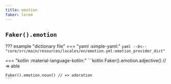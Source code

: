 ```yaml
---
title: emotion
faker: lorem
---
```


## `Faker().emotion`

??? example "dictionary file"
    === "yaml :simple-yaml:"
        ```yaml
        --8<-- "core/src/main/resources/locales/en/emotion.yml:emotion_provider_dict"
        ```

=== "kotlin :material-language-kotlin:"
    ```kotlin
    Faker().emotion.adjective() // => able

    Faker().emotion.noun() // => adoration
    ```
